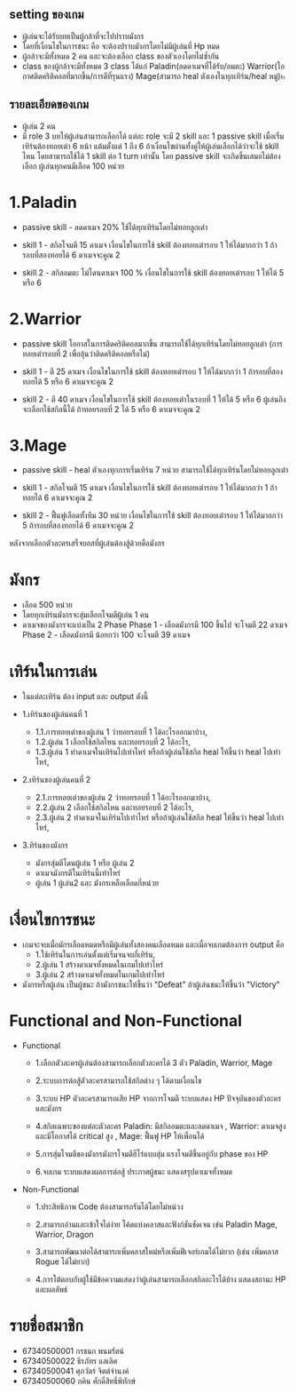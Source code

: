 ## setting ของเกม
- ผู้เล่นจะได้รับบทเป็นผู้กล้าที่จะไปปราบมังกร 
- โดยที่เงื่อนไขในการชนะ คือ จะต้องปราบมังกรโดยไม่มีผู้เล่นที่ Hp หมด
- ผู้กล้าจะมีทั้งหมด 2 คน และจะต้องเลือก class ของตัวเองโดยไม่ซ้ำกัน 
- class ของผู้กล้าจะมีทั้งหมด 3 class ได้แก่   Paladin(ลดดาเมจที่ได้รับ/อมตะ)
                                        Warrior(โอกาศติดคริติคอลที่มากขึ้น/การตีที่รุนแรง)
                                        Mage(สามารถ heal ตังเองในทุกเทิร์น/heal หมู่)๒
## รายละเอียดของเกม
- ผู้เล่น 2 คน 
- มี role 3 บทให้ผู้เล่นสามารถเลือกได้ แต่ละ role จะมี 2 skill และ 1 passive skill
    เมื่อเริ่มเทิร์นต้องทอยเต๋า 6 หน้า แต้มตั้งแต่ 1 ถึง 6
    ถ้าเงื่อนไขผ่านทั้งคู่ให้ผู้เล่นเลือกได้ว่าจะใช้ skill ไหน โดยสามารถใช้ได้ 1 skill ต่อ 1 turn เท่านั้น โดย passive skill จะเกิดขึ้นเสมอไม่ต้องเลือก
    ผู้เล่นทุกคนมีเลือด 100 หน่วย

# 1.Paladin 
- passive skill - ลดดาเมจ 20% ใช้ได้ทุกเทิร์นโดยไม่ทอยลูกเต๋า

- skill 1 - สกิลโจมตี 15 ดาเมจ
    เงื่อนไขในการใช้ skill ต้องทอยเต๋ารอบ 1 ให้ได้มากกว่า 1 ถ้ารอบที่สองทอยได้ 6 ดาเมจจะคูณ 2

- skill 2 - สกิลอมตะ ไม่โดนดาเมจ 100 %
    เงื่อนไขในการใช้ skill ต้องทอยเต๋ารอบ 1 ให้ได้ 5 หรือ 6 

# 2.Warrior
- passive skill โอกาสในการติดคริติคอลมากขึ้น สามารถใช้ได้ทุกเทิร์นโดยไม่ทอยลูกเต๋า 
    (การทอยเต๋ารอบที่  2 เพื่อลุ้นว่าติดคริติคอลหรือไม่)

- skill 1 - ตี 25 ดาเมจ
    เงื่อนไขในการใช้ skill ต้องทอยเต๋ารอบ 1 ให้ได้มากกว่า 1 ถ้ารอบที่สองทอยได้ 5 หรือ 6 ดาเมจจะคูณ 2

- skill 2 - ตี 40 ดาเมจ
    เงื่อนไขในการใช้ skill ต้องทอยเต๋าในรอบที่ 1 ให้ได้ 5 หรือ 6 ผู้เล่นถึงจะเลือกใช้สกิลนี้ได้ ถ้าทอยรอบที่ 2 ได้ 5 หรือ 6 ดาเมจจะคูณ 2

# 3.Mage
- passive skill - heal ตัวเองทุกการเริ่มเทิร์น 7 หน่วย สามารถใช้ได้ทุกเทิร์นโดยไม่ทอยลูกเต๋า

- skill 1 - สกิลโจมตี 15 ดาเมจ
    เงื่อนไขในการใช้ skill ต้องทอยเต๋ารอบ 1 ให้ได้มากกว่า 1 ถ้าทอยได้ 6 ดาเมจจะคูณ 2

- skill 2 - ฟื้นฟูเลือดทั้งทีม 30 หน่วย 
    เงื่อนไขในการใช้ skill ต้องทอยเต๋ารอบ 1 ให้ได้มากกว่า 5 ถ้ารอบที่สองทอยได้ 6 ดาเมจจะคูณ 2

หลังจากเลือกตัวละครเสร็จบอสที่ผู้เล่นต้องสู้ด้วยคือมังกร
# มังกร
- เลือด 500 หน่วย 
- โดยทุกเทิร์นมังกรจะสุ่มเลือกโจมตีผู้เล่น 1 คน
- ดาเมจของมังกรจะแบ่งเป็น 2 Phase
    Phase 1 - เลือดมังกรมี 100 ขึ้นไป จะโจมตี 22 ดาเมจ
    Phase 2 - เลือดมังกรมี น้อยกว่า 100 จะโจมตี 39 ดาเมจ

# เทิร์นในการเล่น
- ในแต่ละเทิร์น ต้อง input และ output ดังนี้
- 1.เทิร์นของผู้เล่นคนที่ 1
    - 1.1.การทอยเต๋าของผู้เล่น 1 ว่าทอยรอบที่ 1 ได้อะไรออกมาบ้าง,
    - 1.2.ผู้เล่น 1 เลือกใช้สกิลไหน และทอยรอบที่ 2 ได้อะไร,
    - 1.3.ผู้เล่น 1 ทำดาเมจในเทิร์นไปเท่าไหร่ หรือถ้าผู้เล่นใช้สกิล heal ให้ขึ้นว่า heal ไปเท่าไหร่,

- 2.เทิร์นของผู้เล่นคนที่ 2
    - 2.1.การทอยเต๋าของผู้เล่น 2 ว่าทอยรอบที่ 1 ได้อะไรออกมาบ้าง,
    - 2.2.ผู้เล่น 2 เลือกใช้สกิลไหน และทอยรอบที่ 2 ได้อะไร,
    - 2.3.ผู้เล่น 2 ทำดาเมจในเทิร์นไปเท่าไหร่ หรือถ้าผู้เล่นใช้สกิล heal ให้ขึ้นว่า heal ไปเท่าไหร่,

- 3.ทิร์นของมังกร
    - มังกรสุ่มตีโดนผู้เล่น 1 หรือ ผู้เล่น 2
    - ดาเมจมังกรตีในเทิร์นนี้เท่าไหร่
    - ผู้เล่น 1 ผู้เล่น2 และ มังกรเหลือเลือดกี่หน่วย

# เงื่อนไขการชนะ
- เกมจะจบเมื่อมักรเลือดหมดหรือมีผู้เล่นทั้งสองคนเลือดหมด และเมื่อจบเกมต้องการ output คือ
    - 1.ใช้เทิร์นในการเล่นตั้งแต่เริ่มจนจบกี่เทิร์น,
    - 2.ผู้เล่น 1 สร้างดาเมจทั้งหมดในเกมไปเท่าไหร่
    - 3.ผู้เล่น 2 สร้างดาเมจทั้งหมดในเกมไปเท่าไหร่
- มังกรหรือผู้เล่น เป็นผู้ชนะ ถ้ามังกรชนะให้ขึ้นว่า "Defeat" ถ้าผู้เล่นชนะให้ขึ้นว่า "Victory"

# Functional and Non-Functional
- Functional 
    - 1.เลือกตัวละครผู้เล่นต้องสามารถเลือกตัวละครได้ 3 ตัว Paladin, Warrior, Mage 
    - 2.ระบบการต่อสู้ตัวละครสามารถใช้สกิลต่าง ๆ ได้ตามเงื่อนไข   
    - 3.ระบบ HP ตัวละครสามารถเสีย HP จากการโจมตี ระบบแสดง HP ปัจจุบันของตัวละครและมังกร 
    - 4.สกิลเฉพาะของแต่ละตัวละคร Paladin: มีสกิลอมตะและลดดาเมจ , Warrior: ดาเมจสูงและมีโอกาสได้ critical สูง
 , Mage: ฟื้นฟู HP ให้เพื่อนได้

    - 5.การสุ่มโจมตีของมังกรมังกรโจมตีฮีโร่แบบสุ่ม แรงโจมตีขึ้นอยู่กับ phase ของ HP 

    - 6.จบเกม
    ระบบแสดงผลการต่อสู้ ประกาศผู้ชนะ 
แสดงสรุปดาเมจทั้งหมด
- Non-Functional
    - 1.ประสิทธิภาพ Code ต้องสามารถรันได้โดยไม่หน่วง

    - 2.สามารถอ่านและเข้าใจได่ง่าย โค้ดแบ่งคลาสและฟังก์ชันชัดเจน เช่น Paladin         Mage, Warrior, Dragon

    - 3.สามารถพัฒนาต่อได้สามารถเพิ่มคลาสใหม่หรือเพิ่มฟีเจอร์เกมได้ไม่ยาก (เช่น เพิ่มคลาส Rogue ได้ไม่ยาก) 


    - 4.การโต้ตอบกับผู้ใช้มีข้อความแสดงว่าผู้เล่นสามารถเลือกสกิลอะไรได้บ้าง 
แสดงสถานะ HP และผลลัพธ์

# รายชื่อสมาชิก
- 67340500001
กรชนก พนมรัตน์
- 67340500022
ธีรภัทร แลเลิศ
- 67340500041
ศุภวัตร์ จิตต์จำนงค์
- 67340500060
ภคิน ศักดิ์สิทธิ์พิทักษ์